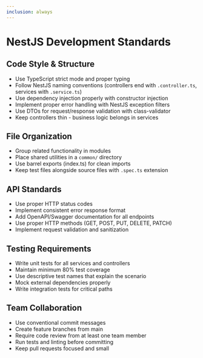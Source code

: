 ```yaml
---
inclusion: always
---
```


# NestJS Development Standards

## Code Style & Structure

- Use TypeScript strict mode and proper typing
- Follow NestJS naming conventions (controllers end with `.controller.ts`, services with
  `.service.ts`)
- Use dependency injection properly with constructor injection
- Implement proper error handling with NestJS exception filters
- Use DTOs for request/response validation with class-validator
- Keep controllers thin - business logic belongs in services

## File Organization

- Group related functionality in modules
- Place shared utilities in a `common/` directory
- Use barrel exports (index.ts) for clean imports
- Keep test files alongside source files with `.spec.ts` extension

## API Standards

- Use proper HTTP status codes
- Implement consistent error response format
- Add OpenAPI/Swagger documentation for all endpoints
- Use proper HTTP methods (GET, POST, PUT, DELETE, PATCH)
- Implement request validation and sanitization

## Testing Requirements

- Write unit tests for all services and controllers
- Maintain minimum 80% test coverage
- Use descriptive test names that explain the scenario
- Mock external dependencies properly
- Write integration tests for critical paths

## Team Collaboration

- Use conventional commit messages
- Create feature branches from main
- Require code review from at least one team member
- Run tests and linting before committing
- Keep pull requests focused and small
